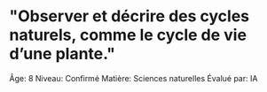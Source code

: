 # "Observer et décrire des cycles naturels, comme le cycle de vie d’une plante."

Âge: 8
Niveau: Confirmé
Matière: Sciences naturelles
Évalué par: IA